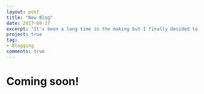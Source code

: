 ```yaml
---
layout: post
title: "New Blog"
date: 2017-09-17
excerpt: "It's been a long time in the making but I finally decided to setup my blog.."
project: true
tag:
- Blogging
comments: true
---
```


# Coming soon!
